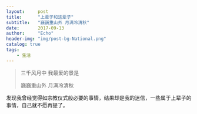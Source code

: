 ```yaml
---
layout:     post
title:      "上辈子和这辈子"
subtitle:   "巍巍重山外 月满冷清秋"
date:       2017-09-13
author:     "Echo"
header-img: "img/post-bg-National.png"
catalog: true
tags:
    - 生活
---
```




 > 三千风月中  我最爱的景是
 >
 > 巍巍重山外   月满冷清秋

发现我曾经觉得如宗教仪式般必要的事情，结果却是我的迷信，一些属于上辈子的事情，自己就不愿再提了。
